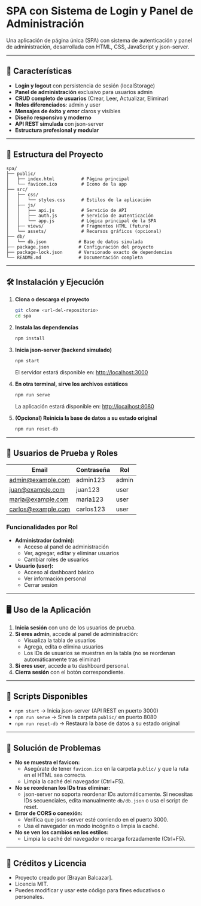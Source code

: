 # SPA con Sistema de Login y Panel de Administración

Una aplicación de página única (SPA) con sistema de autenticación y panel de administración, desarrollada con HTML, CSS, JavaScript y json-server.

---

## 🚀 Características

- **Login y logout** con persistencia de sesión (localStorage)
- **Panel de administración** exclusivo para usuarios admin
- **CRUD completo de usuarios** (Crear, Leer, Actualizar, Eliminar)
- **Roles diferenciados**: admin y user
- **Mensajes de éxito y error** claros y visibles
- **Diseño responsivo y moderno**
- **API REST simulada** con json-server
- **Estructura profesional y modular**

---

## 📁 Estructura del Proyecto

```
spa/
├── public/
│   ├── index.html          # Página principal
│   └── favicon.ico         # Icono de la app
├── src/
│   ├── css/
│   │   └── styles.css      # Estilos de la aplicación
│   ├── js/
│   │   ├── api.js          # Servicio de API
│   │   ├── auth.js         # Servicio de autenticación
│   │   └── app.js          # Lógica principal de la SPA
│   ├── views/              # Fragmentos HTML (futuro)
│   └── assets/             # Recursos gráficos (opcional)
├── db/
│   └── db.json            # Base de datos simulada
├── package.json           # Configuración del proyecto
├── package-lock.json      # Versionado exacto de dependencias
└── README.md              # Documentación completa
```

---

## 🛠️ Instalación y Ejecución

1. **Clona o descarga el proyecto**
   ```bash
   git clone <url-del-repositorio>
   cd spa
   ```

2. **Instala las dependencias**
   ```bash
   npm install
   ```

3. **Inicia json-server (backend simulado)**
   ```bash
   npm start
   ```
   El servidor estará disponible en: [http://localhost:3000](http://localhost:3000)

4. **En otra terminal, sirve los archivos estáticos**
   ```bash
   npm run serve
   ```
   La aplicación estará disponible en: [http://localhost:8080](http://localhost:8080)

5. **(Opcional) Reinicia la base de datos a su estado original**
   ```bash
   npm run reset-db
   ```

---

## 👤 Usuarios de Prueba y Roles

| Email                  | Contraseña  | Rol   |
|------------------------|-------------|-------|
| admin@example.com      | admin123    | admin |
| juan@example.com       | juan123     | user  |
| maria@example.com      | maria123    | user  |
| carlos@example.com     | carlos123   | user  |

### Funcionalidades por Rol

- **Administrador (admin):**
  - Acceso al panel de administración
  - Ver, agregar, editar y eliminar usuarios
  - Cambiar roles de usuarios
- **Usuario (user):**
  - Acceso al dashboard básico
  - Ver información personal
  - Cerrar sesión

---

## 🖥️ Uso de la Aplicación

1. **Inicia sesión** con uno de los usuarios de prueba.
2. **Si eres admin**, accede al panel de administración:
   - Visualiza la tabla de usuarios
   - Agrega, edita o elimina usuarios
   - Los IDs de usuarios se muestran en la tabla (no se reordenan automáticamente tras eliminar)
3. **Si eres user**, accede a tu dashboard personal.
4. **Cierra sesión** con el botón correspondiente.

---

## 🔧 Scripts Disponibles

- `npm start`      → Inicia json-server (API REST en puerto 3000)
- `npm run serve`  → Sirve la carpeta `public/` en puerto 8080
- `npm run reset-db` → Restaura la base de datos a su estado original

---

## 🐛 Solución de Problemas

- **No se muestra el favicon:**
  - Asegúrate de tener `favicon.ico` en la carpeta `public/` y que la ruta en el HTML sea correcta.
  - Limpia la caché del navegador (Ctrl+F5).
- **No se reordenan los IDs tras eliminar:**
  - json-server no soporta reordenar IDs automáticamente. Si necesitas IDs secuenciales, edita manualmente `db/db.json` o usa el script de reset.
- **Error de CORS o conexión:**
  - Verifica que json-server esté corriendo en el puerto 3000.
  - Usa el navegador en modo incógnito o limpia la caché.
- **No se ven los cambios en los estilos:**
  - Limpia la caché del navegador o recarga forzadamente (Ctrl+F5).

---

## 📢 Créditos y Licencia

- Proyecto creado por [Brayan Balcazar].
- Licencia MIT.
- Puedes modificar y usar este código para fines educativos o personales. 